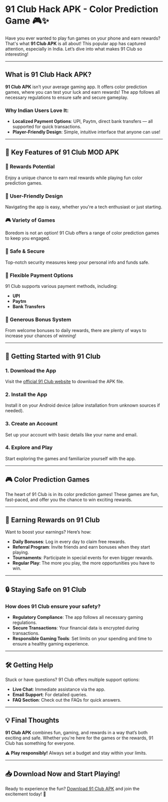 # 91 Club Hack APK - Color Prediction Game 🎮✨

Have you ever wanted to play fun games on your phone and earn rewards? That's what **91 Club APK** is all about! This popular app has captured attention, especially in India. Let’s dive into what makes 91 Club so interesting!

---

## What is 91 Club Hack APK?

**91 Club APK** isn’t your average gaming app. It offers color prediction games, where you can test your luck and earn rewards! The app follows all necessary regulations to ensure safe and secure gameplay.

### Why Indian Users Love It:
- **Localized Payment Options**: UPI, Paytm, direct bank transfers — all supported for quick transactions.
- **Player-Friendly Design**: Simple, intuitive interface that anyone can use!

---

## 🎯 Key Features of 91 Club MOD APK

### 🎁 **Rewards Potential**
Enjoy a unique chance to earn real rewards while playing fun color prediction games.

### 📲 **User-Friendly Design**
Navigating the app is easy, whether you're a tech enthusiast or just starting.

### 🎮 **Variety of Games**
Boredom is not an option! 91 Club offers a range of color prediction games to keep you engaged.

### 🔐 **Safe & Secure**
Top-notch security measures keep your personal info and funds safe.

### 💸 **Flexible Payment Options**
91 Club supports various payment methods, including:
- **UPI**
- **Paytm**
- **Bank Transfers**

### 🎉 **Generous Bonus System**
From welcome bonuses to daily rewards, there are plenty of ways to increase your chances of winning!

---

## 🚀 Getting Started with 91 Club

### 1. **Download the App**
Visit the [official 91 Club website](#) to download the APK file.

### 2. **Install the App**
Install it on your Android device (allow installation from unknown sources if needed).

### 3. **Create an Account**
Set up your account with basic details like your name and email.

### 4. **Explore and Play**
Start exploring the games and familiarize yourself with the app.

---

## 🎮 Color Prediction Games

The heart of 91 Club is in its color prediction games! These games are fun, fast-paced, and offer you the chance to win exciting rewards.

---

## 💸 Earning Rewards on 91 Club

Want to boost your earnings? Here’s how:

- **Daily Bonuses**: Log in every day to claim free rewards.
- **Referral Program**: Invite friends and earn bonuses when they start playing.
- **Tournaments**: Participate in special events for even bigger rewards.
- **Regular Play**: The more you play, the more opportunities you have to win.

---

## 🔒 Staying Safe on 91 Club

### How does 91 Club ensure your safety?

- **Regulatory Compliance**: The app follows all necessary gaming regulations.
- **Secure Transactions**: Your financial data is encrypted during transactions.
- **Responsible Gaming Tools**: Set limits on your spending and time to ensure a healthy gaming experience.

---

## 🛠️ Getting Help

Stuck or have questions? 91 Club offers multiple support options:

- **Live Chat**: Immediate assistance via the app.
- **Email Support**: For detailed queries.
- **FAQ Section**: Check out the FAQs for quick answers.

---

## 💡 Final Thoughts

**91 Club APK** combines fun, gaming, and rewards in a way that’s both exciting and safe. Whether you're here for the games or the rewards, 91 Club has something for everyone.

⚠️ **Play responsibly!** Always set a budget and stay within your limits.

---

## 📥 Download Now and Start Playing!

Ready to experience the fun? [Download 91 Club APK](#) and join the excitement today! 🎉
